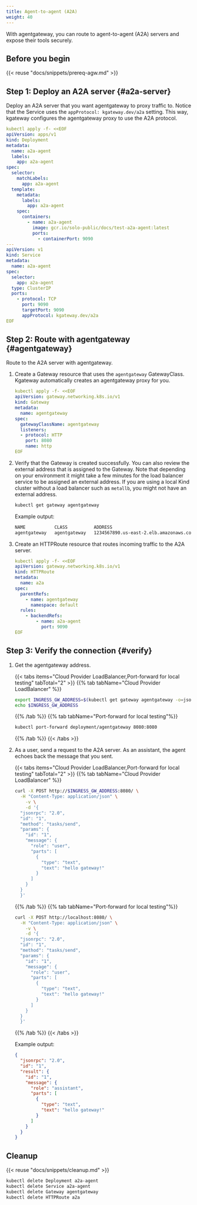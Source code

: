 ```yaml
---
title: Agent-to-agent (A2A)
weight: 40
---
```


With agentgateway, you can route to agent-to-agent (A2A) servers and expose their tools securely.

## Before you begin

{{< reuse "docs/snippets/prereq-agw.md" >}}

<!-- Steps to build image locally from kgateway repo
## Step 1: Deploy an A2A server {#a2a-server}

Deploy an A2A server that you want agentgateway to proxy traffic to.

1. Clone the [kgateway](https://github.com/kgateway-dev/kgateway) repository.

   ```sh
   git clone https://github.com/kgateway-dev/kgateway.git
   ```

2. From the root directory, build the sample A2A server.

   ```sh
   VERSION={{< reuse "docs/versions/patch-dev.md" >}} make test-a2a-agent-docker
   ```

3. Load the image into your cluster. The following `make` command assumes that you are using a local Kind cluster.

   ```sh
   CLUSTER_NAME=<your-cluster-name> VERSION={{< reuse "docs/versions/patch-dev.md" >}} make kind-load-test-a2a-agent
   ```

4. Deploy the A2A server. Notice that the Service uses the `appProtocol: kgateway.dev/a2a` setting. This way, kgateway configures the agentgateway proxy to use  the A2A protocol.

   ```yaml
   kubectl apply -f- <<EOF
   apiVersion: apps/v1
   kind: Deployment
   metadata:
     name: a2a-agent
     labels:
       app: a2a-agent
   spec:
     selector:
       matchLabels:
         app: a2a-agent
     template:
       metadata:
         labels:
           app: a2a-agent
       spec:
         containers:
           - name: a2a-agent
             image: ghcr.io/kgateway-dev/test-a2a-agent:{{< reuse "docs/versions/patch-dev.md" >}}
             ports:
               - containerPort: 9090
   ---
   apiVersion: v1
   kind: Service
   metadata:
     name: a2a-agent
   spec:
     selector:
       app: a2a-agent
     type: ClusterIP
     ports:
       - protocol: TCP
         port: 9090
         targetPort: 9090
         appProtocol: kgateway.dev/a2a
   EOF
   ```
-->

## Step 1: Deploy an A2A server {#a2a-server}

Deploy an A2A server that you want agentgateway to proxy traffic to. Notice that the Service uses the `appProtocol: kgateway.dev/a2a` setting. This way, kgateway configures the agentgateway proxy to use the A2A protocol.

```yaml
kubectl apply -f- <<EOF
apiVersion: apps/v1
kind: Deployment
metadata:
  name: a2a-agent
  labels:
    app: a2a-agent
spec:
  selector:
    matchLabels:
      app: a2a-agent
  template:
    metadata:
      labels:
        app: a2a-agent
    spec:
      containers:
        - name: a2a-agent
          image: gcr.io/solo-public/docs/test-a2a-agent:latest
          ports:
            - containerPort: 9090
---
apiVersion: v1
kind: Service
metadata:
  name: a2a-agent
spec:
  selector:
    app: a2a-agent
  type: ClusterIP
  ports:
    - protocol: TCP
      port: 9090
      targetPort: 9090
      appProtocol: kgateway.dev/a2a
EOF
```

## Step 2: Route with agentgateway {#agentgateway}

Route to the A2A server with agentgateway.

1. Create a Gateway resource that uses the `agentgateway` GatewayClass. Kgateway automatically creates an agentgateway proxy for you.

   ```yaml
   kubectl apply -f- <<EOF
   apiVersion: gateway.networking.k8s.io/v1
   kind: Gateway
   metadata:
     name: agentgateway
   spec:
     gatewayClassName: agentgateway
     listeners:
     - protocol: HTTP
       port: 8080
       name: http
   EOF
   ```

2. Verify that the Gateway is created successfully. You can also review the external address that is assigned to the Gateway. Note that depending on your environment it might take a few minutes for the load balancer service to be assigned an external address. If you are using a local Kind cluster without a load balancer such as `metallb`, you might not have an external address.

   ```sh
   kubectl get gateway agentgateway
   ```

   Example output: 
   
   ```txt
   NAME           CLASS          ADDRESS                                  PROGRAMMED   AGE
   agentgateway   agentgateway   1234567890.us-east-2.elb.amazonaws.com   True         93s
   ```

3. Create an HTTPRoute resource that routes incoming traffic to the A2A server.

   ```yaml
   kubectl apply -f- <<EOF
   apiVersion: gateway.networking.k8s.io/v1
   kind: HTTPRoute
   metadata:
     name: a2a
   spec:
     parentRefs:
       - name: agentgateway
         namespace: default
     rules:
       - backendRefs:
           - name: a2a-agent
             port: 9090
   EOF
   ```

## Step 3: Verify the connection {#verify}

1. Get the agentgateway address.
   
   {{< tabs items="Cloud Provider LoadBalancer,Port-forward for local testing" tabTotal="2" >}}
   {{% tab tabName="Cloud Provider LoadBalancer" %}}
   ```sh
   export INGRESS_GW_ADDRESS=$(kubectl get gateway agentgateway -o=jsonpath="{.status.addresses[0].value}")
   echo $INGRESS_GW_ADDRESS
   ```
   {{% /tab %}}
   {{% tab tabName="Port-forward for local testing"%}}
   ```sh
   kubectl port-forward deployment/agentgateway 8080:8080
   ```
   {{% /tab %}}
   {{< /tabs >}}

2. As a user, send a request to the A2A server. As an assistant, the agent echoes back the message that you sent.

   {{< tabs items="Cloud Provider LoadBalancer,Port-forward for local testing" tabTotal="2" >}}
   {{% tab tabName="Cloud Provider LoadBalancer" %}}
   ```sh
   curl -X POST http://$INGRESS_GW_ADDRESS:8080/ \
     -H "Content-Type: application/json" \
       -v \
       -d '{
     "jsonrpc": "2.0",
     "id": "1",
     "method": "tasks/send",
     "params": {
       "id": "1",
       "message": {
         "role": "user",
         "parts": [
           {
             "type": "text",
             "text": "hello gateway!"
           }
         ]
       }
     }
     }'
   ```
   {{% /tab %}}
   {{% tab tabName="Port-forward for local testing"%}}
   ```sh
   curl -X POST http://localhost:8080/ \
     -H "Content-Type: application/json" \
       -v \
       -d '{
     "jsonrpc": "2.0",
     "id": "1",
     "method": "tasks/send",
     "params": {
       "id": "1",
       "message": {
         "role": "user",
         "parts": [
           {
             "type": "text",
             "text": "hello gateway!"
           }
         ]
       }
     }
     }'
   ```
   {{% /tab %}}
   {{< /tabs >}}

   Example output:

   ```json
   {
     "jsonrpc": "2.0",
     "id": "1",
     "result": {
       "id": "1",
       "message": {
         "role": "assistant",
         "parts": [
           {
             "type": "text",
             "text": "hello gateway!"
           }
         ]
       }
     }
   }
   ```

## Cleanup

{{< reuse "docs/snippets/cleanup.md" >}}

```sh
kubectl delete Deployment a2a-agent
kubectl delete Service a2a-agent
kubectl delete Gateway agentgateway
kubectl delete HTTPRoute a2a
```